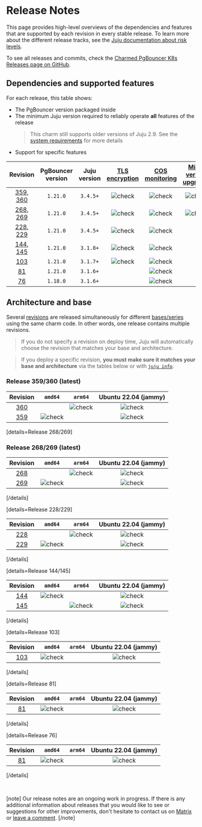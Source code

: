 # Release Notes

This page provides high-level overviews of the dependencies and features that are supported by each revision in every stable release. To learn more about the different release tracks, see the [Juju documentation about risk levels](https://juju.is/docs/juju/channel?#heading--risk).

To see all releases and commits, check the [Charmed PgBouncer K8s Releases page on GitHub](https://github.com/canonical/pgbouncer-k8s-operator/releases).

## Dependencies and supported features

For each release, this table shows:

* The PgBouncer version packaged inside
* The minimum Juju version required to reliably operate **all** features of the release
  > This charm still supports older versions of Juju 2.9. See the [system requirements](/t/12263) for more details
* Support for specific features

| Revision | PgBouncer version | Juju version | [TLS encryption](/t/12259) | [COS monitoring](/t/12279) |  [Minor version upgrades](/t/12270) |
|:---:|:---:|:---:|:---:|:---:|:---:|
|[359], [360]| `1.21.0` | `3.4.5+` | ![check] | ![check] | ![check]
|[268], [269]| `1.21.0` | `3.4.5+` | ![check] | ![check] | ![check]
|[228], [229]| `1.21.0` | `3.4.5+` | ![check] | ![check] |
|[144], [145]| `1.21.0` | `3.1.8+` | ![check] | ![check] |
|[103] | `1.21.0` | `3.1.7+` | ![check] | ![check] |
|[81] | `1.21.0` | `3.1.6+` |  |  ![check] |
|[76] | `1.18.0` | `3.1.6+` |  | ![check]  |

## Architecture and base

Several [revisions](https://juju.is/docs/sdk/revision) are released simultaneously for different [bases/series](https://juju.is/docs/juju/base) using the same charm code. In other words, one release contains multiple revisions.

> If you do not specify a revision on deploy time, Juju will automatically choose the revision that matches your base and architecture.

> If you deploy a specific revision, **you must make sure it matches your base and architecture** via the tables below or with [`juju info`](https://juju.is/docs/juju/juju-info).

### Release 359/360 (latest)
| Revision | `amd64` | `arm64` |  Ubuntu 22.04 (jammy)
|:-----:|:--------:|:--------:|:-----:|
| [360] |          | ![check] | ![check] |
| [359] | ![check] |          | ![check] |

[details=Release 268/269]

### Release 268/269 (latest)
| Revision | `amd64` | `arm64` |  Ubuntu 22.04 (jammy)
|:-----:|:--------:|:--------:|:-----:|
| [268] |          | ![check] | ![check] |
| [269] | ![check] |          | ![check] |
[/details]

[details=Release 228/229]

| Revision | `amd64` | `arm64` |  Ubuntu 22.04 (jammy)
|:-----:|:--------:|:--------:|:-----:|
| [228] |          | ![check] | ![check] |
| [229] | ![check] |  | ![check] |

[/details]

[details=Release 144/145]

| Revision | `amd64` | `arm64` |  Ubuntu 22.04 (jammy)
|:-----:|:--------:|:--------:|:-----:|
| [144] | ![check] |  | ![check] |
| [145] |  | ![check] | ![check] |

[/details]

[details=Release 103]

| Revision | `amd64` | `arm64` |  Ubuntu 22.04 (jammy)
|:-----:|:--------:|:--------:|:-----:|
| [103] | ![check] |  | ![check] |

[/details]

[details=Release 81]

| Revision | `amd64` | `arm64` |  Ubuntu 22.04 (jammy)
|:-----:|:--------:|:--------:|:-----:|
| [81] | ![check] |  | ![check] |

[/details]

[details=Release 76]

| Revision | `amd64` | `arm64` |  Ubuntu 22.04 (jammy)
|:-----:|:--------:|:--------:|:-----:|
| [81] | ![check] |  | ![check] |

[/details]

<br>

[note]
 Our release notes are an ongoing work in progress. If there is any additional information about releases that you would like to see or suggestions for other improvements, don't hesitate to contact us on [Matrix ](https://matrix.to/#/#charmhub-data-platform:ubuntu.com) or [leave a comment](https://discourse.charmhub.io/t/pgbouncer-k8s-reference-release-notes/12261).
[/note]

<!--LINKS-->
[360]: /t/16124
[359]: /t/16124
[268]: /t/15443
[269]: /t/15443
[228]: /t/15090
[229]: /t/15090
[144]: /t/14070
[145]: /t/14070
[103]: /t/13297
[81]: /t/12751
[76]: /t/12262

<!-- BADGES -->
[check]: https://img.icons8.com/color/20/checkmark--v1.png